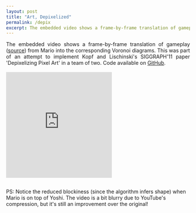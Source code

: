 ```yaml
---
layout: post
title: "Art, Depixelized"
permalink: /depix
excerpt: The embedded video shows a frame-by-frame translation of gameplay from Super Mario Bros. into the corresponding Voronoi diagrams, which can be scaled to high-resolution screen without losing fidelity (being vector shapes).<br/>
---
```


<div align="justify">The embedded video shows a frame-by-frame translation of gameplay (<a href="http://johanneskopf.de/publications/pixelart/supplementary/video_hq4x_4x_h264.mp4">source</a>) from Mario into the corresponding Voronoi diagrams. This was part of an attempt to implement Kopf and Lischinski's SIGGRAPH'11 paper 'Depixelizing Pixel Art' in a team of two. Code available on <a href="https://github.com/kandarpksk">GitHub</a>.</div><br/>
<iframe width="290" height="290" src="https://www.youtube.com/embed/n4UP7V_Ev0g" frameborder="0" allowfullscreen style="margin-bottom:15px;"></iframe>

PS: Notice the reduced blockiness (since the algorithm infers shape) when Mario is on top of Yoshi. The video is a bit blurry due to YouTube's compression, but it's still an improvement over the original!